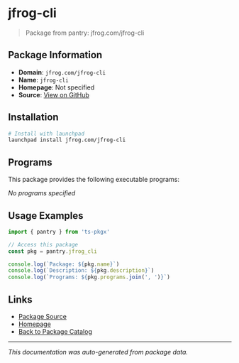# jfrog-cli

> Package from pantry: jfrog.com/jfrog-cli

## Package Information

- **Domain**: `jfrog.com/jfrog-cli`
- **Name**: `jfrog-cli`
- **Homepage**: Not specified
- **Source**: [View on GitHub](https://github.com/pkgxdev/pantry/tree/main/projects/jfrog.com/jfrog-cli/package.yml)

## Installation

```bash
# Install with launchpad
launchpad install jfrog.com/jfrog-cli
```

## Programs

This package provides the following executable programs:

*No programs specified*

## Usage Examples

```typescript
import { pantry } from 'ts-pkgx'

// Access this package
const pkg = pantry.jfrog_cli

console.log(`Package: ${pkg.name}`)
console.log(`Description: ${pkg.description}`)
console.log(`Programs: ${pkg.programs.join(', ')}`)
```

## Links

- [Package Source](https://github.com/pkgxdev/pantry/tree/main/projects/jfrog.com/jfrog-cli/package.yml)
- [Homepage](#)
- [Back to Package Catalog](../package-catalog.md)

---

*This documentation was auto-generated from package data.*
